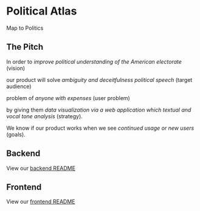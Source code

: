 # Political Atlas

Map to Politics

## The Pitch

In order to _improve political understanding of the American electorate_
(vision)

our product will solve _ambiguity and deceitfulness political speech_ (target
audience)

problem of _anyone with expenses_ (user problem)

by giving them _data visualization via a web application which textual and vocal
tone analysis_ (strategy).

We know if our product works when we see _continued usage or new users_ (goals).

## Backend

View our [backend README](./backend/README.md)

## Frontend

View our [frontend README](./frontend/README.md)

